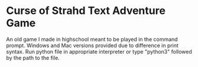 # Curse of Strahd Text Adventure Game
An old game I made in highschool meant to be played in the command prompt. 
Windows and Mac versions provided due to difference in print syntax. 
Run python file in appropriate interpreter or type "python3" followed by the path to the file.  
